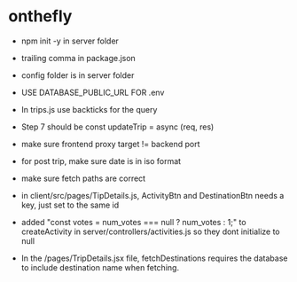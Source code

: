 # onthefly

* npm init -y in server folder
* trailing comma in package.json
* config folder is in server folder
* USE DATABASE_PUBLIC_URL FOR .env
* In trips.js use backticks for the query
* Step 7 should be const updateTrip = async (req, res)

* make sure frontend proxy target != backend port
* for post trip, make sure date is in iso format
* make sure fetch paths are correct
* in client/src/pages/TipDetails.js, ActivityBtn and DestinationBtn needs a key, just set to the same id
* added "const votes = num_votes === null ? num_votes : 1;" to createActivity in server/controllers/activities.js so they dont initialize to null
* In the /pages/TripDetails.jsx file, fetchDestinations requires  the database to include destination name when fetching.